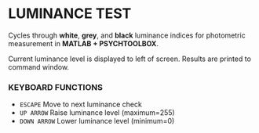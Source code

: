 # LUMINANCE TEST
Cycles through **white**, **grey**, and **black** luminance indices for photometric measurement in **MATLAB + PSYCHTOOLBOX**.

Current luminance level is displayed to left of screen. Results are printed to command window.

### KEYBOARD FUNCTIONS
* `ESCAPE`
Move to next luminance check
* `UP ARROW`
Raise luminance level (maximum=255)
* `DOWN ARROW`
Lower luminance level (minimum=0)

